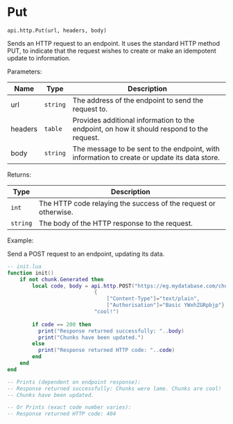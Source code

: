 # Put



`api.http.Put(url, headers, body)`

Sends an HTTP request to an endpoint. It uses the standard HTTP method PUT, to indicate that the request wishes to create or make an idempotent update to information.



Parameters:

| Name    | Type     | Description                                                                                  |
| ------- | -------- | -------------------------------------------------------------------------------------------- |
| url     | `string` | The address of the endpoint to send the request to.                                          |
| headers | `table`  | Provides additional information to the endpoint, on how it should respond to the request.    |
| body    | `string` | The message to be sent to the endpoint, with information to create or update its data store. |

Returns:

| Type     | Description                                                     |
| -------- | --------------------------------------------------------------- |
| `int`    | The HTTP code relaying the success of the request or otherwise. |
| `string` | The body of the HTTP response to the request.                   |



Example:

Send a POST request to an endpoint, updating its data.

```lua
-- init.lua
function init()
    if not chunk.Generated then
        local code, body = api.http.POST("https://eg.mydatabase.com/chunks", 
                            {
                                ["Content-Type"]="text/plain",
                                ["Authorisation"]="Basic YWxhZGRpbjp"},
                            "cool!")
        
        if code == 200 then
          print("Response returned successfully: "..body)
          print("Chunks have been updated.")
        else
          print("Response returned HTTP code: "..code)
        end
    end
end

-- Prints (dependent on endpoint response):
-- Response returned successfully: Chunks were lame. Chunks are cool!
-- Chunks have been updated.

-- Or Prints (exact code number varies):
-- Response returned HTTP code: 404
```

